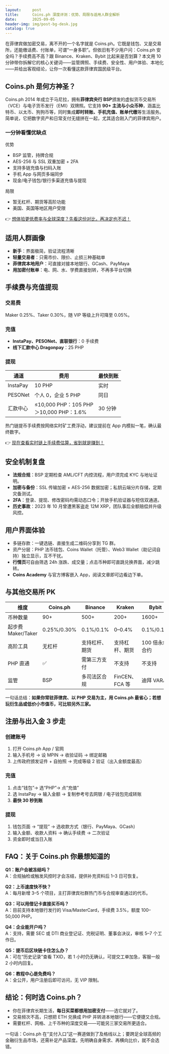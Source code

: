 ```yaml
---
layout:     post
title:      Coins.ph 深度评测：优势、局限与适用人群全解析
date:       2025-09-05
header-img: img/post-bg-desk.jpg
catalog: true
---
```


在菲律宾做加密交易，离不开的一个名字就是 Coins.ph。它既是钱包、又是交易所，还能缴话费、付账单，可谓“一身多职”。但依旧有不少用户问：Coins.ph 安全吗？手续费高不高？跟 Binance、Kraken、Bybit 比起来是否划算？本文用 10 分钟带你拆解它的核心关键词——监管牌照、手续费、安全性、用户体验、本地化——并给出客观结论，让你一次看懂这款菲律宾国民级平台。

## Coins.ph 是何方神圣？

Coins.ph 2014 年成立于马尼拉，拥有**菲律宾央行 BSP**颁发的虚拟货币交易所（VCE）与电子货币发行（EMI）双牌照。它支持 **90+ 主流与小众币种**，涵盖比特币、以太币、狗狗币等，同时集成**即时转账、手机充值、账单代缴**等生活服务。简单说，它把数字资产和日常支付无缝拼在一起，尤其适合刚入门的菲律宾用户。

### 一分钟看懂优缺点

优势

- BSP 监管，持牌合规  
- AES-256 与 SSL 双重加密 + 2FA  
- 支持多链充值与扫码入账  
- 手机 App 与网页多端同步  
- 现金/电子钱包/银行多渠道充值与提现  

局限

- 暂无杠杆、期货等高阶功能  
- 美国、英国等地区用户受限  

👉 [想体验更低费率与全球深度？先看这份对比，再决定也不迟！](https://okxdog.com/)

## 适用人群画像

- **新手**：界面极简，验证流程清晰  
- **轻量交易者**：只需市价、限价、止损三种基础单  
- **菲律宾本地用户**：可直接对接本地银行、GCash、PayMaya  
- **用加密付账单**：电、网、水、学费直接划转，不再多平台切换  

## 手续费与充值提现

### 交易费

Maker 0.25%、Taker 0.30%，随 VIP 等级上升可降至 0.05%。

### 充值

- **InstaPay、PESONet、直联银行**：0 手续费  
- **线下汇款中心 Dragonpay**：25 PHP  

### 提现

| 通道 | 费用 | 最快到账 |
|---|---|---|
| InstaPay | 10 PHP | 实时 |
| PESONet | 个人 0，企业 5 PHP | 同日 |
| 汇款中心 | ≤10,000 PHP：105 PHP<br>＞10,000 PHP：1.6% | 30 分钟 |

热门链提币手续费按网络实时矿工费浮动，建议提前在 App 内模拟一笔，确认最终数字。

👉 [现在查看实时链上手续费估算，省到就是赚到！](https://okxdog.com/)

## 安全机制复盘

- **法规合规**：BSP 定期检查 AML/CFT 内控流程，用户须完成 KYC 与地址证明。  
- **加密与备份**：SSL 传输加密 + AES-256 数据加密；私钥云端分片存储，定期灾备测试。  
- **2FA**：登录、提现、修改密码均需动态口令；开放手机验证器与短信双通道。  
- **历史事故**：2023 年 10 月曾遭黑客盗走 12M XRP，团队事后全额赔偿并升级风控。

## 用户界面体验

- 多链存款：一键选链、直接生成二维码分享到 TG 群。  
- 资产分层：PHP 法币钱包、Coins Wallet（托管）、Web3 Wallet（助记词自持）独立显示，互不干扰。  
- **行情页**可自由筛选 24h 涨跌、成交量；点击币种即可直跳兑换界面，减少跳转。  
- **Coins Academy** 与官方博客嵌入 App，阅读文章即可边看边下单。

## 与其他交易所 PK

| 维度 | Coins.ph | Binance | Kraken | Bybit |
|---|---|---|---|---|
| 币种数量 | 90+ | 500+ | 200+ | 1600+ |
| 起步费 Maker/Taker | 0.25%/0.30% | 0.1%/0.1% | 0–0.4% | 0.1%/0.1% |
| 高阶工具 | 无杠杆 | 支持杠杆、期货 | 支持杠杆、期货 | 100 倍永续合约 |
| PHP 直通 | ✅ | 需第三方支付 | 不支持 | 不支持 |
| 监管 | BSP | 多司法区合规 | FinCEN、FCA 等 | 迪拜 VARA |

一句话总结：**如果你常驻菲律宾、以 PHP 交易为主，用 Coins.ph 最省心；若想玩衍生品或低价小市值币，可比较另外三家。**

## 注册与出入金 3 步走

### 创建账号

1. 打开 Coins.ph App / 官网  
2. 输入手机号 → 设 MPIN → 收验证码 → 绑定邮箱  
3. 上传政府颁发证件 + 自拍照 → 完成等级 2 验证（出入金额度最高）

### 充值

1. 点击“钱包”→ 选“PHP”→ 点“充值”  
2. 选 InstaPay → 输入金额 → 复制参考号去网银 / 电子钱包完成转账  
3. **最快 30 秒到账**

### 提现

1. 钱包页面 → “提现” → 选收款方式（银行、PayMaya、GCash）  
2. 输入金额、收款人资料 → 确认手续费 → 二次验证  
3. 资金即时或当日入账

## FAQ：关于 Coins.ph 你最想知道的

**Q1：账户会被冻结吗？**  
A：合规抽检或触发风控时才会冻结，提供补充资料后 1–3 日可恢复。

**Q2：上币速度快不快？**  
A：每月新增 3–5 个项目，主打菲律宾社群热门币与合规审查通过的代币。

**Q3：可以用借记卡直接买币吗？**  
A：目前支持本地银行发行的 Visa/MasterCard，手续费 3.5%，额度 100–50,000 PHP。

**Q4：企业能开户吗？**  
A：支持，需要 SEC 或 DTI 商业登记证、完税证明、董事会决议，审核 5–7 个工作日。

**Q5：提币后区块链卡住怎么办？**  
A：可在“历史记录”查看 TXID，若 1 小时仍无确认，可提交工单加急，客服一般 2 小时内回复。

**Q6：教程中心是免费吗？**  
A：全公开，用户注册后即可访问，无 VIP 限制。

## 结论：何时选 Coins.ph？

- 你在菲律宾长期生活，**每日买菜都想用加密支付**——选它就对了。  
- 交易频次不高，只想把 ETH 兑换成 PHP 并转进本地银行——它便捷又合规。  
- 需要杠杆、网格、上千币种的深度交易——可能另三家交易所更适合。  

一句话：Coins.ph 在“支付入口”这一赛道做到了及格线以上；要跨足全球高频的金融衍生品市场，还需补足产品深度。先明确自身需求、再横向比价，就不会选错。